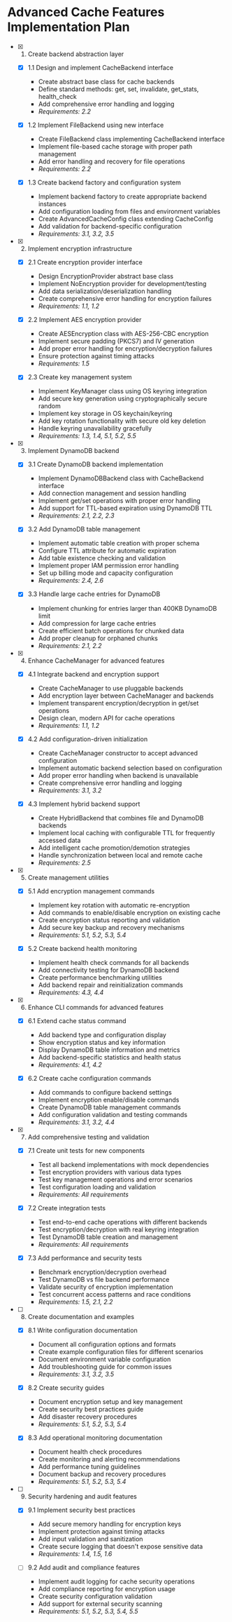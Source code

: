 # Advanced Cache Features Implementation Plan

- [x] 1. Create backend abstraction layer
  - [x] 1.1 Design and implement CacheBackend interface
    - Create abstract base class for cache backends
    - Define standard methods: get, set, invalidate, get_stats, health_check
    - Add comprehensive error handling and logging
    - _Requirements: 2.2_

  - [x] 1.2 Implement FileBackend using new interface
    - Create FileBackend class implementing CacheBackend interface
    - Implement file-based cache storage with proper path management
    - Add error handling and recovery for file operations
    - _Requirements: 2.2_

  - [x] 1.3 Create backend factory and configuration system
    - Implement backend factory to create appropriate backend instances
    - Add configuration loading from files and environment variables
    - Create AdvancedCacheConfig class extending CacheConfig
    - Add validation for backend-specific configuration
    - _Requirements: 3.1, 3.2, 3.5_

- [x] 2. Implement encryption infrastructure
  - [x] 2.1 Create encryption provider interface
    - Design EncryptionProvider abstract base class
    - Implement NoEncryption provider for development/testing
    - Add data serialization/deserialization handling
    - Create comprehensive error handling for encryption failures
    - _Requirements: 1.1, 1.2_

  - [x] 2.2 Implement AES encryption provider
    - Create AESEncryption class with AES-256-CBC encryption
    - Implement secure padding (PKCS7) and IV generation
    - Add proper error handling for encryption/decryption failures
    - Ensure protection against timing attacks
    - _Requirements: 1.5_

  - [x] 2.3 Create key management system
    - Implement KeyManager class using OS keyring integration
    - Add secure key generation using cryptographically secure random
    - Implement key storage in OS keychain/keyring
    - Add key rotation functionality with secure old key deletion
    - Handle keyring unavailability gracefully
    - _Requirements: 1.3, 1.4, 5.1, 5.2, 5.5_

- [x] 3. Implement DynamoDB backend
  - [x] 3.1 Create DynamoDB backend implementation
    - Implement DynamoDBBackend class with CacheBackend interface
    - Add connection management and session handling
    - Implement get/set operations with proper error handling
    - Add support for TTL-based expiration using DynamoDB TTL
    - _Requirements: 2.1, 2.2, 2.3_

  - [x] 3.2 Add DynamoDB table management
    - Implement automatic table creation with proper schema
    - Configure TTL attribute for automatic expiration
    - Add table existence checking and validation
    - Implement proper IAM permission error handling
    - Set up billing mode and capacity configuration
    - _Requirements: 2.4, 2.6_

  - [x] 3.3 Handle large cache entries for DynamoDB
    - Implement chunking for entries larger than 400KB DynamoDB limit
    - Add compression for large cache entries
    - Create efficient batch operations for chunked data
    - Add proper cleanup for orphaned chunks
    - _Requirements: 2.1, 2.2_

- [x] 4. Enhance CacheManager for advanced features
  - [x] 4.1 Integrate backend and encryption support
    - Create CacheManager to use pluggable backends
    - Add encryption layer between CacheManager and backends
    - Implement transparent encryption/decryption in get/set operations
    - Design clean, modern API for cache operations
    - _Requirements: 1.1, 1.2_

  - [x] 4.2 Add configuration-driven initialization
    - Create CacheManager constructor to accept advanced configuration
    - Implement automatic backend selection based on configuration
    - Add proper error handling when backend is unavailable
    - Create comprehensive error handling and logging
    - _Requirements: 3.1, 3.2_

  - [x] 4.3 Implement hybrid backend support
    - Create HybridBackend that combines file and DynamoDB backends
    - Implement local caching with configurable TTL for frequently accessed data
    - Add intelligent cache promotion/demotion strategies
    - Handle synchronization between local and remote cache
    - _Requirements: 2.5_

- [x] 5. Create management utilities
  - [x] 5.1 Add encryption management commands
    - Implement key rotation with automatic re-encryption
    - Add commands to enable/disable encryption on existing cache
    - Create encryption status reporting and validation
    - Add secure key backup and recovery mechanisms
    - _Requirements: 5.1, 5.2, 5.3, 5.4_

  - [x] 5.2 Create backend health monitoring
    - Implement health check commands for all backends
    - Add connectivity testing for DynamoDB backend
    - Create performance benchmarking utilities
    - Add backend repair and reinitialization commands
    - _Requirements: 4.3, 4.4_

- [x] 6. Enhance CLI commands for advanced features
  - [x] 6.1 Extend cache status command
    - Add backend type and configuration display
    - Show encryption status and key information
    - Display DynamoDB table information and metrics
    - Add backend-specific statistics and health status
    - _Requirements: 4.1, 4.2_

  - [x] 6.2 Create cache configuration commands
    - Add commands to configure backend settings
    - Implement encryption enable/disable commands
    - Create DynamoDB table management commands
    - Add configuration validation and testing commands
    - _Requirements: 3.1, 3.2, 4.4_

- [x] 7. Add comprehensive testing and validation
  - [x] 7.1 Create unit tests for new components
    - Test all backend implementations with mock dependencies
    - Test encryption providers with various data types
    - Test key management operations and error scenarios
    - Test configuration loading and validation
    - _Requirements: All requirements_

  - [x] 7.2 Create integration tests
    - Test end-to-end cache operations with different backends
    - Test encryption/decryption with real keyring integration
    - Test DynamoDB table creation and management
    - _Requirements: All requirements_

  - [x] 7.3 Add performance and security tests
    - Benchmark encryption/decryption overhead
    - Test DynamoDB vs file backend performance
    - Validate security of encryption implementation
    - Test concurrent access patterns and race conditions
    - _Requirements: 1.5, 2.1, 2.2_

- [ ] 8. Create documentation and examples
  - [x] 8.1 Write configuration documentation
    - Document all configuration options and formats
    - Create example configuration files for different scenarios
    - Document environment variable configuration
    - Add troubleshooting guide for common issues
    - _Requirements: 3.1, 3.2, 3.5_

  - [x] 8.2 Create security guides
    - Document encryption setup and key management
    - Create security best practices guide
    - Add disaster recovery procedures
    - _Requirements: 5.1, 5.2, 5.3, 5.4_

  - [x] 8.3 Add operational monitoring documentation
    - Document health check procedures
    - Create monitoring and alerting recommendations
    - Add performance tuning guidelines
    - Document backup and recovery procedures
    - _Requirements: 5.1, 5.2, 5.3, 5.4_

- [ ] 9. Security hardening and audit features
  - [x] 9.1 Implement security best practices
    - Add secure memory handling for encryption keys
    - Implement protection against timing attacks
    - Add input validation and sanitization
    - Create secure logging that doesn't expose sensitive data
    - _Requirements: 1.4, 1.5, 1.6_

  - [ ] 9.2 Add audit and compliance features
    - Implement audit logging for cache security operations
    - Add compliance reporting for encryption usage
    - Create security configuration validation
    - Add support for external security scanning
    - _Requirements: 5.1, 5.2, 5.3, 5.4, 5.5_
